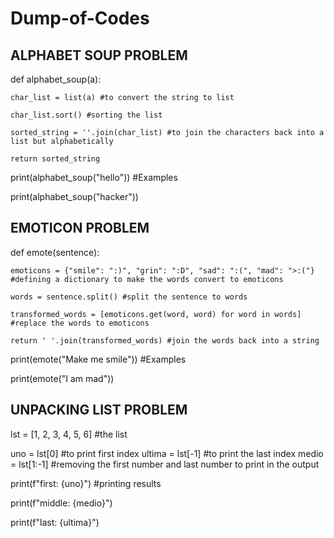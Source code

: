 # Dump-of-Codes

## ALPHABET SOUP PROBLEM

def alphabet_soup(a): 
    
    char_list = list(a) #to convert the string to list
    
    char_list.sort() #sorting the list
    
    sorted_string = ''.join(char_list) #to join the characters back into a list but alphabetically
    
    return sorted_string

print(alphabet_soup("hello"))  #Examples

print(alphabet_soup("hacker")) 



## EMOTICON PROBLEM

def emote(sentence):
    
    emoticons = {"smile": ":)", "grin": ":D", "sad": ":(", "mad": ">:("} #defining a dictionary to make the words convert to emoticons
    
    words = sentence.split() #split the sentence to words
    
    transformed_words = [emoticons.get(word, word) for word in words] #replace the words to emoticons
    
    return ' '.join(transformed_words) #join the words back into a string

print(emote("Make me smile"))  #Examples

print(emote("I am mad"))       


## UNPACKING LIST PROBLEM

lst = [1, 2, 3, 4, 5, 6] #the list

uno = lst[0] #to print first index
ultima = lst[-1] #to print the last index
medio = lst[1:-1] #removing the first number and last number to print in the output

print(f"first: {uno}") #printing results

print(f"middle: {medio}")

print(f"last: {ultima}")
